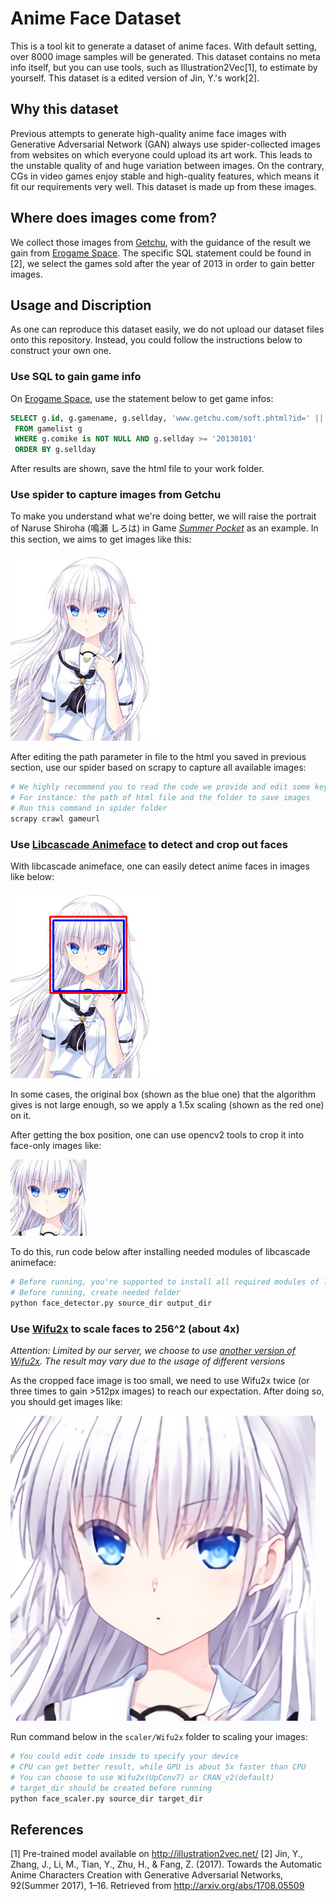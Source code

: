 # Anime Face Dataset

This is a tool kit to generate a dataset of anime faces. With default setting, over 8000 image samples will be generated. This dataset contains no meta info itself, but you can use tools, such as Illustration2Vec[1], to estimate by yourself. This dataset is a edited version of Jin, Y.'s work[2].

## Why this dataset

Previous attempts to generate high-quality anime face images with Generative Adversarial Network (GAN) always use spider-collected images from websites on which everyone could upload its art work. This leads to the unstable quality of and huge variation between images. On the contrary, CGs in video games enjoy stable and high-quality features, which means it fit our requirements very well. This dataset is made up from these images.

## Where does images come from?

We collect those images from [Getchu](http://www.getchu.com), with the guidance of the result we gain from [Erogame Space](http://erogamescape.dyndns.org/~ap2/ero/toukei_kaiseki/sql_for_erogamer_form.php). The specific SQL statement could be found in [2], we select the games sold after the year of 2013 in order to gain better images.

## Usage and Discription

As one can reproduce this dataset easily, we do not upload our dataset files onto this repository. Instead, you could follow the instructions below to construct your own one.

### Use SQL to gain game info

On [Erogame Space](http://erogamescape.dyndns.org/~ap2/ero/toukei_kaiseki/sql_for_erogamer_form.php), use the statement below to get game infos:

```SQL
SELECT g.id, g.gamename, g.sellday, 'www.getchu.com/soft.phtml?id=' || g.comike as links
 FROM gamelist g
 WHERE g.comike is NOT NULL AND g.sellday >= '20130101'
 ORDER BY g.sellday
```

After results are shown, save the html file to your work folder.

### Use spider to capture images from Getchu

To make you understand what we're doing better, we will raise the portrait of Naruse Shiroha (鳴瀨 しろは) in Game [*Summer Pocket*](http://www.getchu.com/soft.phtml?id=989183) as an example. In this section, we aims to get images like this:

![](assets/shiroha.jpg)

After editing the path parameter in file to the html you saved in previous section, use our spider based on scrapy to capture all available images:

```bash
# We highly recommend you to read the code we provide and edit some key parameters before using
# For instance: the path of html file and the folder to save images
# Run this command in spider folder
scrapy crawl gameurl
```

### Use [Libcascade Animeface](https://github.com/nagadomi/lbpcascade_animeface) to detect and crop out faces

With libcascade animeface, one can easily detect anime faces in images like below:

![](assets/detected.png)

In some cases, the original box (shown as the blue one) that the algorithm gives is not large enough, so we apply a 1.5x scaling (shown as the red one) on it.

After getting the box position, one can use opencv2 tools to crop it into face-only images like:

![](assets/cropped.png)

To do this, run code below after installing needed modules of libcascade animeface:

```bash
# Before running, you're supported to install all required modules of libcascade animeface
# Before running, create needed folder
python face_detector.py source_dir output_dir
```

### Use [Wifu2x](https://github.com/nagadomi/waifu2x) to scale faces to 256^2 (about 4x)

*Attention: Limited by our server, we choose to use [another version of Wifu2x](https://github.com/yu45020/Waifu2x). The result may vary due to the usage of different versions*

As the cropped face image is too small, we need to use Wifu2x twice (or three times to gain >512px images) to reach our expectation. After doing so, you should get images like:

![](assets/result.png)

Run command below in the `scaler/Wifu2x` folder to scaling your images:

```bash
# You could edit code inside to specify your device
# CPU can get better result, while GPU is about 5x faster than CPU
# You can choose to use Wifu2x(UpConv7) or CRAN_v2(default)
# target_dir should be created before running
python face_scaler.py source_dir target_dir
```

## References

[1] Pre-trained model available on http://illustration2vec.net/
[2] Jin, Y., Zhang, J., Li, M., Tian, Y., Zhu, H., & Fang, Z. (2017). Towards the Automatic Anime Characters Creation with Generative Adversarial Networks, 92(Summer 2017), 1–16. Retrieved from http://arxiv.org/abs/1708.05509